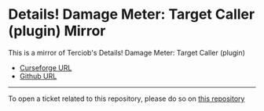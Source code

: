 # Details! Damage Meter: Target Caller (plugin) Mirror

This is a mirror of Terciob's Details! Damage Meter: Target Caller (plugin) 

- [Curseforge URL](https://www.curseforge.com/wow/addons/details-target-caller-plugin)
- [Github URL](https://github.com/Tercioo/TargetCaller)

----

To open a ticket related to this repository, please do so on [this repository](https://github.com/curseforge-mirror/.github)
